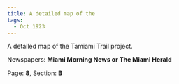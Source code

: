 ```yaml
---  
title: A detailed map of the  
tags:  
  - Oct 1923  
---  
```

  
A detailed map of the Tamiami Trail project.  
  
Newspapers: **Miami Morning News or The Miami Herald**  
  
Page: **8**, Section: **B** 
